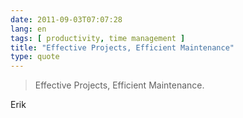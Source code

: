 ```yaml
---
date: 2011-09-03T07:07:28
lang: en
tags: [ productivity, time management ]
title: "Effective Projects, Efficient Maintenance"
type: quote
---
```


> Effective Projects, Efficient Maintenance.

Erik

